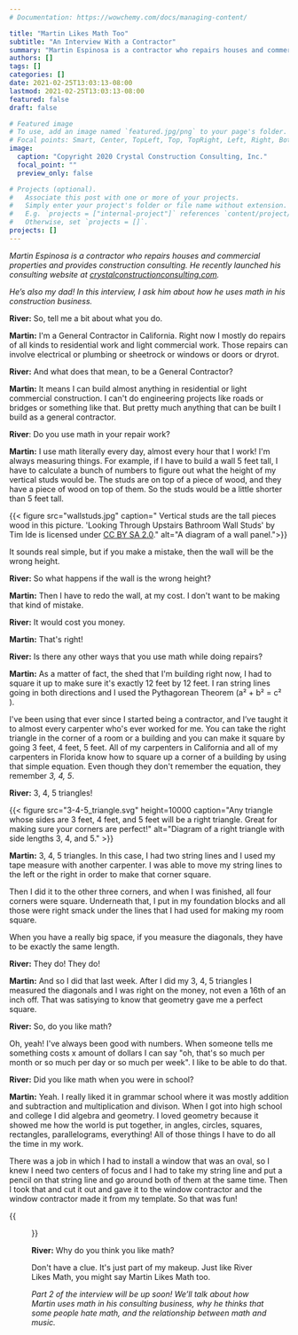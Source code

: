 ```yaml
---
# Documentation: https://wowchemy.com/docs/managing-content/

title: "Martin Likes Math Too"
subtitle: "An Interview With a Contractor"
summary: "Martin Espinosa is a contractor who repairs houses and commercial properties and provides construction consulting. He’s also my dad! In this interview, I ask him about how he uses math in his construction business."
authors: []
tags: []
categories: []
date: 2021-02-25T13:03:13-08:00
lastmod: 2021-02-25T13:03:13-08:00
featured: false
draft: false

# Featured image
# To use, add an image named `featured.jpg/png` to your page's folder.
# Focal points: Smart, Center, TopLeft, Top, TopRight, Left, Right, BottomLeft, Bottom, BottomRight.
image:
  caption: "Copyright 2020 Crystal Construction Consulting, Inc."
  focal_point: ""
  preview_only: false

# Projects (optional).
#   Associate this post with one or more of your projects.
#   Simply enter your project's folder or file name without extension.
#   E.g. `projects = ["internal-project"]` references `content/project/deep-learning/index.md`.
#   Otherwise, set `projects = []`.
projects: []
---
```


*Martin Espinosa is a contractor who repairs houses and commercial properties and provides construction consulting. He recently launched his consulting website at [crystalconstructionconsulting.com](http://www.crystalconstructionconsulting.com).*

*He’s also my dad! In this interview, I ask him about how he uses math in his construction business.* 


**River:** So, tell me a bit about what you do. 

**Martin:** I'm a General Contractor in California. Right now I mostly do repairs of all kinds to residential work and light commercial work. Those repairs can involve electrical or plumbing or sheetrock or windows or doors or dryrot.

**River:** And what does that mean, to be a General Contractor? 

**Martin:** It means I can build almost anything in residential or light commercial construction. I can't do engineering projects like roads or bridges or something like that. But pretty much anything that can be built I build as a general contractor.

**River**: Do you use math in your repair work? 

**Martin:** I use math literally every day, almost every hour that I work! I'm always measuring things. For example, if I have to build a wall 5 feet tall, I have to calculate a bunch of numbers to figure out what the height of my vertical studs would be. The studs are on top of a piece of wood, and they have a piece of wood on top of them. So the studs would be a little shorter than 5 feet tall.

{{< figure src="wallstuds.jpg" caption=" Vertical studs are the tall pieces wood in this picture. 'Looking Through Upstairs Bathroom Wall Studs' by Tim Ide is licensed under [CC BY SA 2.0](https://creativecommons.org/licenses/by-sa/2.0/)." alt="A diagram of a wall panel.">}}

It sounds real simple, but if you make a mistake, then the wall will be the wrong height.

**River:** So what happens if the wall is the wrong height?

**Martin:** Then I have to redo the wall, at my cost. I don't want to be making that kind of mistake.

**River:** It would cost you money.

**Martin:** That's right!

**River:** Is there any other ways that you use math while doing repairs?

**Martin:** As a matter of fact, the shed that I'm building right now, I had to square it up to make sure it's exactly 12 feet by 12 feet. I ran string lines going in both directions and I used the Pythagorean Theorem (a² + b² = c² ). 

I've been using that ever since I started being a contractor, and I’ve taught it to almost every carpenter who's ever worked for me.   You can take the right triangle in the corner of a room or a building and you can make it square by going 3 feet, 4 feet, 5 feet. All of my carpenters in California and all of my carpenters in Florida know how to square up a corner of a building by using that simple equation. 
Even though they don't remember the equation, they remember *3, 4, 5*. 

**River:** 3, 4, 5 triangles!
 
{{< figure src="3-4-5_triangle.svg" height=10000 caption="Any triangle whose sides are 3 feet, 4 feet, and 5 feet will be a right triangle. Great for making sure your corners are perfect!" alt="Diagram of a right triangle with side lengths 3, 4, and 5."  >}}

**Martin:** 3, 4, 5 triangles. In this case, I had two string lines and I used my tape measure with another carpenter. I was able to move my string lines to the left or the right in order to make that corner square.  

Then I did it to the other three corners, and when I was finished, all four corners were square. Underneath that, I put in my foundation blocks and all those were right smack under the lines that I had used for making my room square.

When you have a really big space, if you measure the diagonals, they have to be exactly the same length.

**River:** They do! They do!

**Martin:** And so I did that last week. After I did my 3, 4, 5 triangles I measured the diagonals and I was right on the money, not even a 16th of an inch off. That was satisying to know that geometry gave me a perfect square.

**River:** So, do you like math?

Oh, yeah! I've always been good with numbers. When someone tells me something costs x amount of dollars I can say "oh, that's so much per month or so much per day or so much per week". I like to be able to do that.

**River:** Did you like math when you were in school?

**Martin:** Yeah. I really liked it in grammar school where it was mostly addition and subtraction and multiplication and divison. When I got into high school and college I did algebra and geometry. I loved geometry because it showed me how the world is put together, in angles, circles, squares, rectangles, parallelograms, everything! All of those things I have to do all the time in my work.

There was a job in which I had to install a window that was an oval, so I knew I need two centers of focus and I had to take my string line and put a pencil on that string line and go around both of them at the same time. Then I took that and cut it out and gave it to the window contractor and the window contractor made it from my template. So that was fun!


{{<figure src="Drawing_an_ellipse_via_two_tacks_a_loop_and_a_pen.jpg" caption="Two thumbtacks, a piece of string, and a pen are all you need to draw a perfect ellipse every time. 'Drawing an ellipse via two tacks a loop and a pen' by [Dino at English wikipedia](https://en.wikipedia.org/wiki/User:Dino) is licensed under [CC BY SA 3.0](https://creativecommons.org/licenses/by-sa/3.0/)" >}}


**River:** Why do you think you like math?

Don't have a clue. It's just part of my makeup. Just like River Likes Math, you might say Martin Likes Math too.

*Part 2 of the interview will be up soon! We’ll talk about how Martin uses math in his consulting business, why he thinks that some people hate math, and the relationship between math and music.* 

